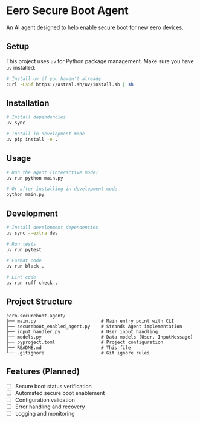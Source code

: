 # Eero Secure Boot Agent

An AI agent designed to help enable secure boot for new eero devices.

## Setup

This project uses `uv` for Python package management. Make sure you have `uv` installed:

```bash
# Install uv if you haven't already
curl -LsSf https://astral.sh/uv/install.sh | sh
```

## Installation

```bash
# Install dependencies
uv sync

# Install in development mode
uv pip install -e .
```

## Usage

```bash
# Run the agent (interactive mode)
uv run python main.py

# Or after installing in development mode
python main.py
```

## Development

```bash
# Install development dependencies
uv sync --extra dev

# Run tests
uv run pytest

# Format code
uv run black .

# Lint code
uv run ruff check .
```

## Project Structure

```
eero-secureboot-agent/
├── main.py                        # Main entry point with CLI
├── secureboot_enabled_agent.py    # Strands Agent implementation
├── input_handler.py               # User input handling
├── models.py                      # Data models (User, InputMessage)
├── pyproject.toml                 # Project configuration
├── README.md                      # This file
└── .gitignore                     # Git ignore rules
```

## Features (Planned)

- [ ] Secure boot status verification
- [ ] Automated secure boot enablement
- [ ] Configuration validation
- [ ] Error handling and recovery
- [ ] Logging and monitoring

